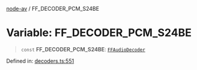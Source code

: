 [node-av](../globals.md) / FF\_DECODER\_PCM\_S24BE

# Variable: FF\_DECODER\_PCM\_S24BE

> `const` **FF\_DECODER\_PCM\_S24BE**: [`FFAudioDecoder`](../type-aliases/FFAudioDecoder.md)

Defined in: [decoders.ts:551](https://github.com/seydx/av/blob/f8631fc881b394300b1479f511d55cf1c370a87f/src/constants/decoders.ts#L551)
